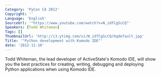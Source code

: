 ```yaml
---
Category: 'PyCon CA 2012'
Copyright: ''
Language: 'English'
SourceUrl: '"https://www.youtube.com/watch?v=N_idfCgScCQ"'
Speakers: [Todd Whiteman]
Tags: []
ThumbnailUrl: 'http://i3.ytimg.com/vi/N_idfCgScCQ/hqdefault.jpg'
Title: '"Python development with Komodo IDE"'
date: '2012-11-10'
---
```

Todd Whiteman, the lead developer of ActiveState's Komodo IDE, will show you
the best practices for creating, writing, debugging and deploying Python
applications when using Komodo IDE.

